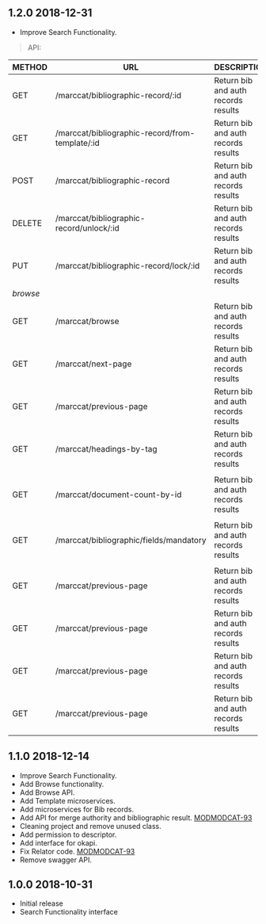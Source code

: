 ## 1.2.0 2018-12-31
 * Improve Search Functionality.


  >API:
 
  | METHOD |  URL                                               | DESCRIPTION                                                     |
  |--------|----------------------------------------------------|-----------------------------------------------------------------|
  | GET    | /marccat/bibliographic-record/:id                  | Return bib and auth records results                             |
  | GET    | /marccat/bibliographic-record/from-template/:id    | Return bib and auth records results                             |
  | POST   | /marccat/bibliographic-record                      | Return bib and auth records results                             |
  | DELETE | /marccat/bibliographic-record/unlock/:id           | Return bib and auth records results                             |
  | PUT    | /marccat/bibliographic-record/lock/:id             | Return bib and auth records results                             |
  | *browse*     |                                                    |                                                                 |
  | GET    | /marccat/browse                                    | Return bib and auth records results                             |
  | GET    | /marccat/next-page                                 | Return bib and auth records results                             |
  | GET    | /marccat/previous-page                             | Return bib and auth records results                             |
  | GET    | /marccat/headings-by-tag                           | Return bib and auth records results                             |
  |        |                                                    |                                                                 |
  | GET    | /marccat/document-count-by-id                      | Return bib and auth records results                             |
  |        |                                                    |                                                                 |
  | GET    | /marccat/bibliographic/fields/mandatory            | Return bib and auth records results                             |
  |        |                                                    |                                                                 |
  | GET    | /marccat/previous-page                             | Return bib and auth records results                             |
  | GET    | /marccat/previous-page                             | Return bib and auth records results                             |
  | GET    | /marccat/previous-page                             | Return bib and auth records results                             |
  | GET    | /marccat/previous-page                             | Return bib and auth records results                             |



## 1.1.0 2018-12-14
 * Improve Search Functionality.
 * Add Browse functionality.
 * Add Browse API.
 * Add Template microservices.
 * Add microservices for Bib records.
 * Add API for merge authority and bibliographic result. [MODMODCAT-93](https://issues.folio.org/browse/MODCAT-93)
 * Cleaning project and remove unused class.
 * Add permission to descriptor.
 * Add interface for okapi.
 * Fix Relator code. [MODMODCAT-93](https://issues.folio.org/browse/MODCAT-92)
 * Remove swagger API.
 
## 1.0.0 2018-10-31
 * Initial release
 * Search Functionality interface
